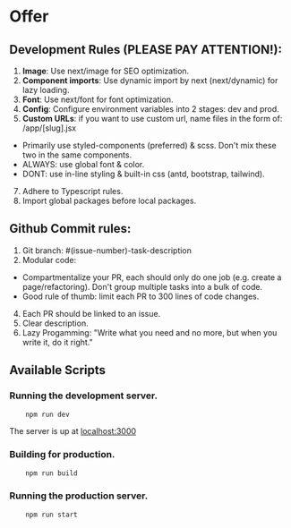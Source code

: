 # Offer

## Development Rules (PLEASE PAY ATTENTION!):

1. **Image**: Use next/image for SEO optimization.
2. **Component imports**: Use dynamic import by next (next/dynamic) for lazy loading.
3. **Font**: Use next/font for font optimization.
4. **Config**: Configure environment variables into 2 stages: dev and prod.
5. **Custom URLs**: if you want to use custom url, name files in the form of: /app/[slug].jsx

- Primarily use styled-components (preferred) & scss. Don't mix these two in the same components.
- ALWAYS: use global font & color.
- DONT: use in-line styling & built-in css (antd, bootstrap, tailwind).

7. Adhere to Typescript rules.
8. Import global packages before local packages.

## Github Commit rules:

1. Git branch: #(issue-number)-task-description
2. Modular code:

- Compartmentalize your PR, each should only do one job (e.g. create a page/refactoring). Don't group multiple tasks into a bulk of code.
- Good rule of thumb: limit each PR to 300 lines of code changes.

4. Each PR should be linked to an issue.
5. Clear description.
6. Lazy Progamming: "Write what you need and no more, but when you write it, do it right."

## Available Scripts

### Running the development server.

```bash
    npm run dev
```

The server is up at [localhost:3000](http://localhost:3000/)

### Building for production.

```bash
    npm run build
```

### Running the production server.

```bash
    npm run start
```
